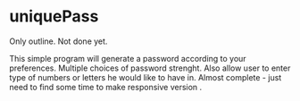# uniquePass

Only outline. Not done yet.

This simple program will generate a password according to your preferences. 
Multiple choices of password strenght. Also allow user to enter type of numbers or letters he would like to have in. 
Almost complete - just need to find some time to make responsive version . 
